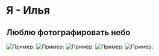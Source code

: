 # Я - Илья
## Люблю фотографировать небо
<image src="/Sky3.jpg" alt="Пример:">   <image src="/Sky4.jpg" alt="Пример:">
<image src="/Sky3.jpg" alt="Пример:">   <image src="/Sky4.jpg" alt="Пример:">
<image src="/Sky5.jpg" alt="Пример:">  